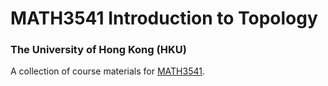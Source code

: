 # MATH3541 Introduction to Topology
### The University of Hong Kong (HKU)

A collection of course materials for [MATH3541](https://webapp.science.hku.hk/sr4/servlet/enquiry?Type=Course&course_code=MATH3541).
